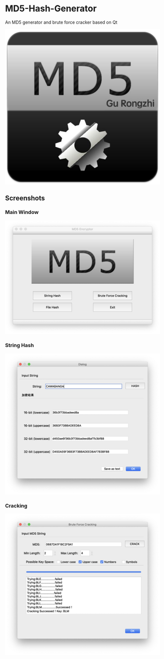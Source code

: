 # MD5-Hash-Generator
An MD5 generator and brute force cracker based on Qt

![image](welcome.png)

## Screenshots

### Main Window

![main](/screenshots/main.png)

### String Hash

![string](/screenshots/string.png)

### Cracking

![crack](/screenshots/crack.png)
